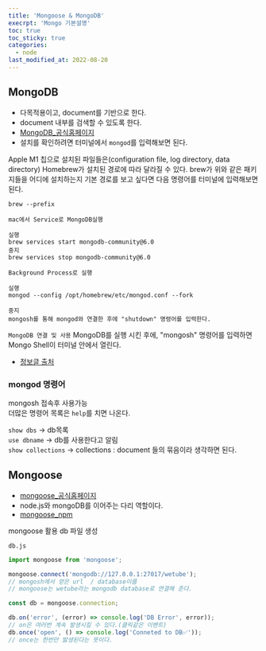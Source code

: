 ```yaml
---
title: 'Mongoose & MongoDB'
execrpt: 'Mongo 기본설명'
toc: true
toc_sticky: true
categories:
  - node
last_modified_at: 2022-08-20
---
```


## MongoDB

- 다목적용이고, document를 기반으로 한다.
- document 내부를 검색할 수 있도록 한다.
- [MongoDB\_공식홈페이지](https://www.mongodb.com/docs/manual/tutorial/install-mongodb-on-os-x/)
- 설치를 확인하려면 터미널에서 `mongod`를 입력해보면 된다.

<div class="notice--primary" markdown="1">
 Apple M1 칩으로 설치된 파일들은(configuration file, log directory, data directory) Homebrew가 설치된 경로에 따라 달라질 수 있다. brew가 위와 같은 패키지들을 어디에 설치하는지 기본 경로를 보고 싶다면 다음 명령어를 터미널에 입력해보면 된다.

```
brew --prefix
```

`mac에서 Service로 MongoDB실행`

```
실행
brew services start mongodb-community@6.0
중지
brew services stop mongodb-community@6.0
```

`Background Process로 실행`

```
실행
mongod --config /opt/homebrew/etc/mongod.conf --fork

중지
mongosh를 통해 mongod와 연결한 후에 "shutdown" 명령어를 입력한다.
```

`MongoDB 연결 및 사용`
MongoDB를 실행 시킨 후에, "mongosh" 명령어를 입력하면 Mongo Shell이 터미널 안에서 열린다.

- [정보글 출처](https://choboit.tistory.com/95)
</div>

### mongod 명령어

mongosh 접속후 사용가능  
더많은 명령어 목록은 `help`를 치면 나온다.

`show dbs` -> db목록  
`use dbname` -> db를 사용한다고 알림  
`show collections` -> collections : document 들의 묶음이라 생각하면 된다.

## Mongoose

- [mongoose\_공식홈페이지](https://mongoosejs.com/)
- node.js와 mongoDB를 이어주는 다리 역할이다.
- [mongoose_npm](https://www.npmjs.com/package/mongoose)

<div class="notice--primary" markdown="1">

mongoose 활용 db 파일 생성

`db.js`

```js
import mongoose from 'mongoose';

mongoose.connect('mongodb://127.0.0.1:27017/wetube');
// mongosh에서 얻은 url  / database이름
// mongoose는 wetube라는 mongodb database로 연결해 준다.

const db = mongoose.connection;

db.on('error', (error) => console.log('DB Error', error));
// on은 여러번 계속 발생시킬 수 있다.(클릭같은 이벤트)
db.once('open', () => console.log('Conneted to DB✅'));
// once는 한번만 밣생된다는 뜻이다.
```

</div>
